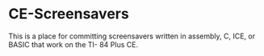 # CE-Screensavers
This is a place for committing screensavers written in assembly, C, ICE, or BASIC that work on the TI- 84 Plus CE.
